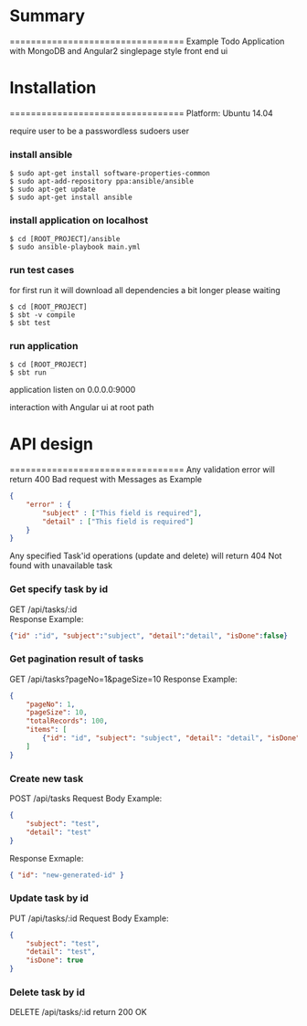 # Summary
=================================
Example Todo Application with MongoDB and Angular2 singlepage style front end ui

# Installation
=================================
Platform: Ubuntu 14.04

require user to be a passwordless sudoers user

### install ansible
```
$ sudo apt-get install software-properties-common
$ sudo apt-add-repository ppa:ansible/ansible
$ sudo apt-get update
$ sudo apt-get install ansible
```

### install application on localhost
```
$ cd [ROOT_PROJECT]/ansible
$ sudo ansible-playbook main.yml
```

### run test cases 
for first run it will download all dependencies a bit longer please waiting
```
$ cd [ROOT_PROJECT]
$ sbt -v compile
$ sbt test
```

### run application
```
$ cd [ROOT_PROJECT]
$ sbt run
```

application listen on 0.0.0.0:9000

interaction with Angular ui at root path

# API design
=================================
Any validation error will return 400 Bad request with Messages as Example
```json
{
	"error" : {
		"subject" : ["This field is required"],
		"detail" : ["This field is required"]
	}
}
```
Any specified Task'id operations (update and delete) will return 404 Not found with unavailable task

### Get specify task by id

GET /api/tasks/:id	 
Response Example:
```json
{"id" :"id", "subject":"subject", "detail":"detail", "isDone":false}
```

###  Get pagination result of tasks

GET /api/tasks?pageNo=1&pageSize=10
Response Example:
```json
{
	"pageNo": 1,
	"pageSize": 10,
	"totalRecords": 100,
	"items": [
		{"id": "id", "subject": "subject", "detail": "detail", "isDone": false }
	]
}
```

###  Create new task

POST  /api/tasks
Request Body Example:
```json
{
	"subject": "test",
	"detail": "test"
}
```
Response Exmaple:
```json
{ "id": "new-generated-id" }
```

###  Update task by id

PUT	/api/tasks/:id
Request Body Example:
```json
{
	"subject": "test",
	"detail": "test",
	"isDone": true
}
```

###  Delete task by id
DELETE	/api/tasks/:id
return 200 OK
	
